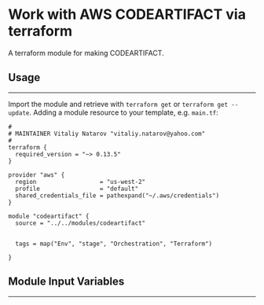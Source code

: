 # Work with AWS CODEARTIFACT via terraform

A terraform module for making CODEARTIFACT.


## Usage
----------------------
Import the module and retrieve with ```terraform get``` or ```terraform get --update```. Adding a module resource to your template, e.g. `main.tf`:

```
#
# MAINTAINER Vitaliy Natarov "vitaliy.natarov@yahoo.com"
#
terraform {
  required_version = "~> 0.13.5"
}

provider "aws" {
  region                  = "us-west-2"
  profile                 = "default"
  shared_credentials_file = pathexpand("~/.aws/credentials")
}

module "codeartifact" {
  source = "../../modules/codeartifact"


  tags = map("Env", "stage", "Orchestration", "Terraform")

}
```

## Module Input Variables
----------------------
